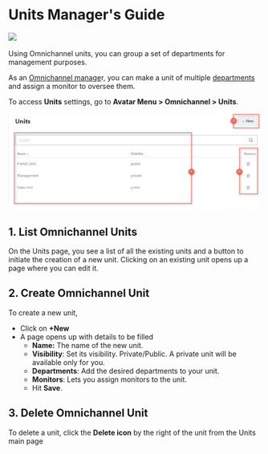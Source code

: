 # Units Manager's Guide

![](<../../.gitbook/assets/2021-06-10\_22-31-38 (3) (3) (3) (3) (3) (3) (3) (3) (3) (2) (3) (1) (1) (1) (12) (10) (10) (4).jpg>)

Using Omnichannel units, you can group a set of departments for management purposes.

As an [Omnichannel manage](managers.md)r, you can make a unit of multiple [departments](departments.md) and assign a monitor to oversee them.

To access **Units** settings, go to **Avatar Menu  > Omnichannel > Units**.

![Omnichannel Units page](<../../.gitbook/assets/Omnichannel Units page>)

## 1. List Omnichannel Units

On the Units page, you see a list of all the existing units and a button to initiate the creation of a new unit. Clicking on an existing unit opens up a page where you can edit it.

## 2. Create Omnichannel Unit

To create a new unit,&#x20;

* Click on **+New**
* A page opens up with details to be filled
  * **Name:** The name of the new unit.
  * **Visibility**: Set its visibility. Private/Public. A private unit will be available only for you.
  * **Departments**: Add the desired departments to your unit.
  * **Monitors**: Lets you assign monitors to the unit.
  * Hit **Save**.

## 3. Delete Omnichannel Unit

To delete a unit, click the **Delete icon** by the right of the unit from the Units main page
